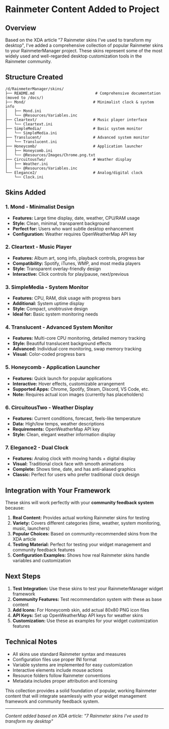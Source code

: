 # Rainmeter Content Added to Project

## Overview
Based on the XDA article "7 Rainmeter skins I've used to transform my desktop", I've added a comprehensive collection of popular Rainmeter skins to your RainmeterManager project. These skins represent some of the most widely used and well-regarded desktop customization tools in the Rainmeter community.

## Structure Created
```
/d/RainmeterManager/skins/
├── README.md                           # Comprehensive documentation (moved to /docs/)
├── Mond/                              # Minimalist clock & system info
│   ├── Mond.ini
│   └── @Resources/Variables.inc
├── Cleartext/                         # Music player interface
│   └── Cleartext.ini
├── SimpleMedia/                       # Basic system monitor
│   └── SimpleMedia.ini
├── Translucent/                       # Advanced system monitor
│   └── Translucent.ini
├── Honeycomb/                         # Application launcher
│   ├── Honeycomb.ini
│   └── @Resources/Images/Chrome.png.txt
├── CircuitousTwo/                     # Weather display
│   ├── Weather.ini
│   └── @Resources/Variables.inc
└── Elegance2/                         # Analog/digital clock
    └── Clock.ini
```

## Skins Added

### 1. **Mond** - Minimalist Design
- **Features:** Large time display, date, weather, CPU/RAM usage
- **Style:** Clean, minimal, transparent background
- **Perfect for:** Users who want subtle desktop enhancement
- **Configuration:** Weather requires OpenWeatherMap API key

### 2. **Cleartext** - Music Player
- **Features:** Album art, song info, playback controls, progress bar
- **Compatibility:** Spotify, iTunes, WMP, and most media players
- **Style:** Transparent overlay-friendly design
- **Interactive:** Click controls for play/pause, next/previous

### 3. **SimpleMedia** - System Monitor
- **Features:** CPU, RAM, disk usage with progress bars
- **Additional:** System uptime display
- **Style:** Compact, unobtrusive design
- **Ideal for:** Basic system monitoring needs

### 4. **Translucent** - Advanced System Monitor
- **Features:** Multi-core CPU monitoring, detailed memory tracking
- **Style:** Beautiful translucent background effects
- **Advanced:** Individual core monitoring, swap memory tracking
- **Visual:** Color-coded progress bars

### 5. **Honeycomb** - Application Launcher
- **Features:** Quick launch for popular applications
- **Interactive:** Hover effects, customizable arrangement
- **Supported Apps:** Chrome, Spotify, Steam, Discord, VS Code, etc.
- **Note:** Requires actual icon images (currently has placeholders)

### 6. **CircuitousTwo** - Weather Display
- **Features:** Current conditions, forecast, feels-like temperature
- **Data:** High/low temps, weather descriptions
- **Requirements:** OpenWeatherMap API key
- **Style:** Clean, elegant weather information display

### 7. **Elegance2** - Dual Clock
- **Features:** Analog clock with moving hands + digital display
- **Visual:** Traditional clock face with smooth animations
- **Complete:** Shows time, date, and has anti-aliased graphics
- **Classic:** Perfect for users who prefer traditional clock design

## Integration with Your Framework

These skins will work perfectly with your **community feedback system** because:

1. **Real Content:** Provides actual working Rainmeter skins for testing
2. **Variety:** Covers different categories (time, weather, system monitoring, music, launchers)
3. **Popular Choices:** Based on community-recommended skins from the XDA article
4. **Testing Material:** Perfect for testing your widget management and community feedback features
5. **Configuration Examples:** Shows how real Rainmeter skins handle variables and customization

## Next Steps

1. **Test Integration:** Use these skins to test your RainmeterManager widget framework
2. **Community Features:** Test recommendation system with these as base content
3. **Add Icons:** For Honeycomb skin, add actual 80x80 PNG icon files
4. **API Keys:** Set up OpenWeatherMap API keys for weather skins
5. **Customization:** Use these as examples for your widget customization features

## Technical Notes

- All skins use standard Rainmeter syntax and measures
- Configuration files use proper INI format
- Variable systems are implemented for easy customization
- Interactive elements include mouse actions
- Resource folders follow Rainmeter conventions
- Metadata includes proper attribution and licensing

This collection provides a solid foundation of popular, working Rainmeter content that will integrate seamlessly with your widget management framework and community feedback system.

---
*Content added based on XDA article: "7 Rainmeter skins I've used to transform my desktop"*
